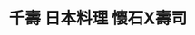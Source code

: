 ---
title: "千壽 日本料理 懷石X壽司"
description: "千壽 日本料理 懷石X壽司"
layout: shop
keywords:
  - 美食競賽
  - 台灣美食
  - 美食精選
datePublished: "2025-06-30"
dateModified: "2025-07-05"
city: "台北市"
district: "大安區"
address: "台北市大安區忠孝東路四段216巷27弄17號入口有點難找"
phone: "0227711110"
geo: "25.039940977574254, 121.55395254701503"
google_map: "https://maps.app.goo.gl/i3Ccj49uQzevho5D8"
footinder: "https://footinder.com.tw/%E5%8F%B0%E5%8C%97%E5%B8%82%E5%A4%A7%E5%AE%89%E5%8D%80/13160/"
official: "https://www.facebook.com/senjutaipei/"
award:
  - name: "500盤"
    year: "2024"
    entries:
      - dishes:
          - "千壽海鮮太捲"

---